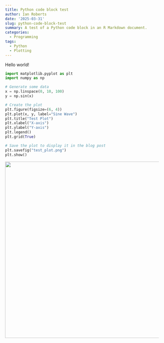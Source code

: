 ```yaml
---
title: Python code block test
author: Ian Roberts
date: '2025-03-31'
slug: python-code-block-test
summary: A test of a Python code block in an R Markdown document.
categories:
  - Programming
tags:
  - Python
  - Plotting
---
```


Hello world!


``` python
import matplotlib.pyplot as plt
import numpy as np

# Generate some data
x = np.linspace(0, 10, 100)
y = np.sin(x)

# Create the plot
plt.figure(figsize=(6, 4))
plt.plot(x, y, label="Sine Wave")
plt.title("Test Plot")
plt.xlabel("X-axis")
plt.ylabel("Y-axis")
plt.legend()
plt.grid(True)

# Save the plot to display it in the blog post
plt.savefig("test_plot.png")
plt.show()
```

<img src="{{< blogdown/postref >}}index_files/figure-html/unnamed-chunk-1-1.png" width="576" />
